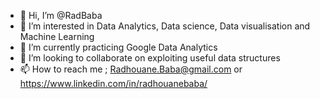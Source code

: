- 👋 Hi, I’m @RadBaba
- 👀 I’m interested in Data Analytics, Data science, Data visualisation and Machine Learning
- 🌱 I’m currently practicing Google Data Analytics
- 💞️ I’m looking to collaborate on exploiting useful data structures
- 📫 How to reach me ; Radhouane.Baba@gmail.com or https://www.linkedin.com/in/radhouanebaba/

<!---
RadBaba/RadBaba is a ✨ special ✨ repository because its `README.md` (this file) appears on your GitHub profile.
You can click the Preview link to take a look at your changes.
--->

